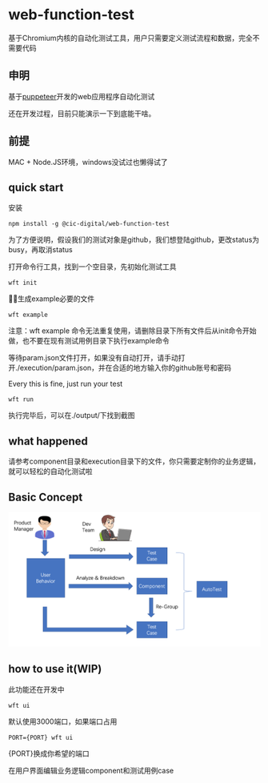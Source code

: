 # web-function-test

基于Chromium内核的自动化测试工具，用户只需要定义测试流程和数据，完全不需要代码

##  申明
基于[puppeteer](https://github.com/GoogleChrome/puppeteer)开发的web应用程序自动化测试

还在开发过程，目前只能演示一下到底能干啥。

## 前提
MAC + Node.JS环境，windows没试过也懒得试了

## quick start

安装
```
npm install -g @cic-digital/web-function-test
```

为了方便说明，假设我们的测试对象是github，我们想登陆github，更改status为busy，再取消status

打开命令行工具，找到一个空目录，先初始化测试工具
```
wft init
```

生成example必要的文件
```
wft example
```

注意：wft example 命令无法重复使用，请删除目录下所有文件后从init命令开始做，也不要在现有测试用例目录下执行example命令

等待param.json文件打开，如果没有自动打开，请手动打开./execution/param.json，并在合适的地方输入你的github账号和密码

Every this is fine, just run your test
```
wft run
```
执行完毕后，可以在./output/下找到截图

## what happened

请参考component目录和execution目录下的文件，你只需要定制你的业务逻辑，就可以轻松的自动化测试啦

##  Basic Concept
![avatar](basicconcept.png)

## how to use it(WIP)
此功能还在开发中
```
wft ui
```

默认使用3000端口，如果端口占用
```
PORT={PORT} wft ui
```
{PORT}换成你希望的端口

在用户界面编辑业务逻辑component和测试用例case
